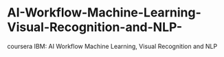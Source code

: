 # AI-Workflow-Machine-Learning-Visual-Recognition-and-NLP-
coursera IBM: AI Workflow Machine Learning, Visual Recognition and NLP 
